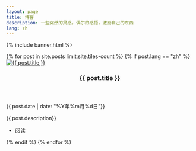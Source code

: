 ```yaml
---
layout: page
title: 博客
description: 一些突然的灵感，偶尔的感悟，激励自己的东西
lang: zh
---
```


{% include banner.html %}

<div id="main">

<section id="two" class="spotlights">
	{% for post in site.posts limit:site.tiles-count %}
        {% if post.lang == "zh" %}
            <section>
                <a href="{{ site.baseurl }}{{ post.url }}" class="image">
                    <img src="{{ site.baseurl }}{{ post.image }}" alt="{{ post.title }}" data-position="center center" />
                </a>
                <div class="content">
                    <div class="inner">
                        <header class="major">
                            <h3>{{ post.title }}</h3>
                        </header>
                        <p>{{ post.date | date: "%Y年%m月%d日"}}</p>
                        <p>{{ post.description}}</p>
                        <ul class="actions">
                            <li><a href="{{ site.baseurl }}{{ post.url }}" class="button">阅读</a></li>
                        </ul>
                    </div>
                </div>
            </section>
        {% endif %}
	{% endfor %}
</section>

</div>
